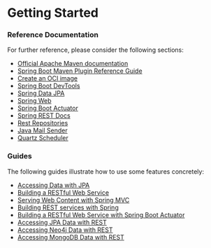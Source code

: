 # Getting Started

### Reference Documentation
For further reference, please consider the following sections:

* [Official Apache Maven documentation](https://maven.apache.org/guides/index.html)
* [Spring Boot Maven Plugin Reference Guide](https://docs.spring.io/spring-boot/docs/3.3.0-SNAPSHOT/maven-plugin/reference/html/)
* [Create an OCI image](https://docs.spring.io/spring-boot/docs/3.3.0-SNAPSHOT/maven-plugin/reference/html/#build-image)
* [Spring Boot DevTools](https://docs.spring.io/spring-boot/docs/3.3.0-SNAPSHOT/reference/htmlsingle/index.html#using.devtools)
* [Spring Data JPA](https://docs.spring.io/spring-boot/docs/3.3.0-SNAPSHOT/reference/htmlsingle/index.html#data.sql.jpa-and-spring-data)
* [Spring Web](https://docs.spring.io/spring-boot/docs/3.3.0-SNAPSHOT/reference/htmlsingle/index.html#web)
* [Spring Boot Actuator](https://docs.spring.io/spring-boot/docs/3.3.0-SNAPSHOT/reference/htmlsingle/index.html#actuator)
* [Spring REST Docs](https://docs.spring.io/spring-restdocs/docs/current/reference/htmlsingle/)
* [Rest Repositories](https://docs.spring.io/spring-boot/docs/3.3.0-SNAPSHOT/reference/htmlsingle/index.html#howto.data-access.exposing-spring-data-repositories-as-rest)
* [Java Mail Sender](https://docs.spring.io/spring-boot/docs/3.3.0-SNAPSHOT/reference/htmlsingle/index.html#io.email)
* [Quartz Scheduler](https://docs.spring.io/spring-boot/docs/3.3.0-SNAPSHOT/reference/htmlsingle/index.html#io.quartz)

### Guides
The following guides illustrate how to use some features concretely:

* [Accessing Data with JPA](https://spring.io/guides/gs/accessing-data-jpa/)
* [Building a RESTful Web Service](https://spring.io/guides/gs/rest-service/)
* [Serving Web Content with Spring MVC](https://spring.io/guides/gs/serving-web-content/)
* [Building REST services with Spring](https://spring.io/guides/tutorials/rest/)
* [Building a RESTful Web Service with Spring Boot Actuator](https://spring.io/guides/gs/actuator-service/)
* [Accessing JPA Data with REST](https://spring.io/guides/gs/accessing-data-rest/)
* [Accessing Neo4j Data with REST](https://spring.io/guides/gs/accessing-neo4j-data-rest/)
* [Accessing MongoDB Data with REST](https://spring.io/guides/gs/accessing-mongodb-data-rest/)

